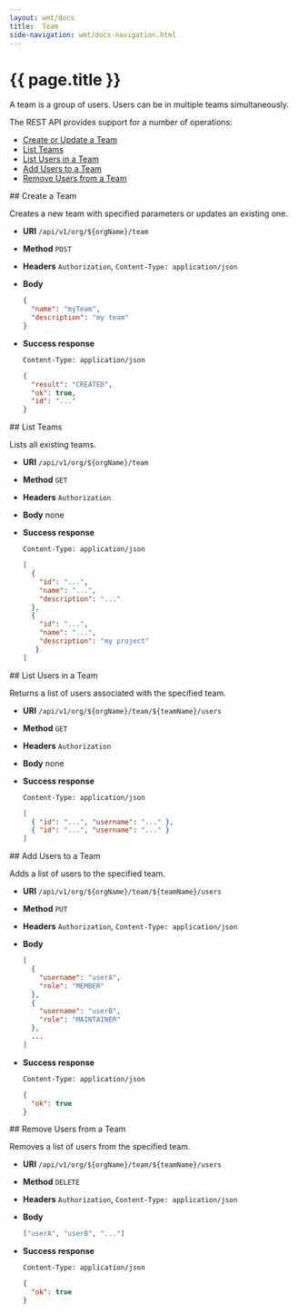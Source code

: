 ```yaml
---
layout: wmt/docs
title:  Team
side-navigation: wmt/docs-navigation.html
---
```


# {{ page.title }}

A team is a group of users. Users can be in multiple teams
simultaneously.

The REST API provides support for a number of operations:

- [Create or Update a Team](#create-team)
- [List Teams](#list-teams)
- [List Users in a Team](#list-users)
- [Add Users to a Team](#add-users)
- [Remove Users from a Team](#remove-users)

<a name="create-team"/>
## Create a Team

Creates a new team with specified parameters or updates an existing one.

* **URI** `/api/v1/org/${orgName}/team`
* **Method** `POST`
* **Headers** `Authorization`, `Content-Type: application/json`
* **Body**
    ```json
    {
      "name": "myTeam",
      "description": "my team"
    }
    ```
* **Success response**
    ```
    Content-Type: application/json
    ```

    ```json
    {
      "result": "CREATED",
      "ok": true,
      "id": "..."
    }
    ```

<a name="list-teams">
## List Teams

Lists all existing teams.

* **URI** `/api/v1/org/${orgName}/team`
* **Method** `GET`
* **Headers** `Authorization`
* **Body**
    none
* **Success response**
    ```
    Content-Type: application/json
    ```
    
    ```json
    [
      {
        "id": "...",
        "name": "...",
        "description": "..."
      },
      {
        "id": "...",
        "name": "...",
        "description": "my project"
       }
    ]
    ```

<a name="list-users">
## List Users in a Team

Returns a list of users associated with the specified team.

* **URI** `/api/v1/org/${orgName}/team/${teamName}/users`
* **Method** `GET`
* **Headers** `Authorization`
* **Body**
    none
* **Success response**
    ```
    Content-Type: application/json
    ```

    ```json
    [
      { "id": "...", "username": "..." },
      { "id": "...", "username": "..." }
    ]
    ```

<a name="add-users">
## Add Users to a Team

Adds a list of users to the specified team.

* **URI** `/api/v1/org/${orgName}/team/${teamName}/users`
* **Method** `PUT`
* **Headers** `Authorization`, `Content-Type: application/json`
* **Body**
    ```json
    [
      {
        "username": "userA",
        "role": "MEMBER"  
      },
      {
        "username": "userB",
        "role": "MAINTAINER"  
      },
      ...
    ]    
    ```
* **Success response**
    ```
    Content-Type: application/json
    ```

    ```json
    {
      "ok": true
    }
    ```

<a name="remove-users">
## Remove Users from a Team

Removes a list of users from the specified team.

* **URI** `/api/v1/org/${orgName}/team/${teamName}/users`
* **Method** `DELETE`
* **Headers** `Authorization`, `Content-Type: application/json`
* **Body**
    ```json
    ["userA", "userB", "..."]
    ```
* **Success response**
    ```
    Content-Type: application/json
    ```

    ```json
    {
      "ok": true
    }
    ```
